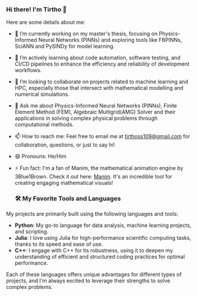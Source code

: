 ### Hi there! I'm Tirtho 👋

<!--
**tirtho109/tirtho109** is a ✨ _special_ ✨ repository because its `README.md` (this file) appears on your GitHub profile.

Here are some ideas to get you started:

- 🔭 I’m currently working on ...
- 🌱 I’m currently learning ...
- 👯 I’m looking to collaborate on ...
- 🤔 I’m looking for help with ...
- 💬 Ask me about ...
- 📫 How to reach me: ...
- 😄 Pronouns: ...
- ⚡ Fun fact: ...
-->
Here are some details about me:

- 🔭 I’m currently working on my master's thesis, focusing on Physics-Informed Neural Networks (PINNs) and exploring tools like FBPINNs, SciANN and PySINDy for model learning.
  
- 🌱 I’m actively learning about code automation, software testing, and CI/CD pipelines to enhance the efficiency and reliability of development workflows.
  
- 👯 I’m looking to collaborate on projects related to machine learning and HPC, especially those that intersect with mathematical modelling and numerical simulations.
  
- 💬 Ask me about Physics-Informed Neural Networks (PINNs), Finite Element Method (FEM), Algebraic Multigrid(AMG) Solver and their applications in solving complex physical problems through computational methods.
  
- 📫 How to reach me: Feel free to email me at tirthoss109@gmail.com for collaboration, questions, or just to say hi!
  
- 😄 Pronouns: He/Him
  
- ⚡ Fun fact: I'm a fan of Manim, the mathematical animation engine by 3Blue1Brown. Check it out here: [Manim](https://github.com/3b1b/manim). It's an incredible tool for creating engaging mathematical visuals!

  ### 🛠️ My Favorite Tools and Languages

My projects are primarily built using the following languages and tools:

- **Python**: My go-to language for data analysis, machine learning projects, and scripting.
- **Julia**: I love using Julia for high-performance scientific computing tasks, thanks to its speed and ease of use.
- **C++**: I engage with C++ for its robustness, using it to deepen my understanding of efficient and structured coding practices for optimal performance.

Each of these languages offers unique advantages for different types of projects, and I'm always excited to leverage their strengths to solve complex problems.
